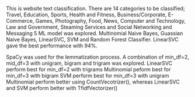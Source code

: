 This is website text classification. There are 14 categories to be classified;
Travel, Education, Sports, Health and Fitness, Business/Corporate, E-Commerce, Games, Photography, Food, News, Computer and Technology, Law and Government, Steaming Services and Social Networking and Messaging
5 ML model was explored.
Multinomial Naive Bayes, Guassian Naive Bayes, LinearSVC, SVM and Random Forest Classifier.
LinearSVC gave the best performance with 94%.

SpaCy was used for the lemmatization process.
A combination of min_df=2, mid_df=3 with unigram, bigram and trigram was explored. 
LinearSVC perform best for min_df=2 with trigrams
Multinomial peform best for min_df=3 with bigram
SVM perform best for min_df=3 with unigram
Multinomial perform better using CountVecotrizer(), whereas LinearSVC and SVM perform better with TfidfVectorizer()
